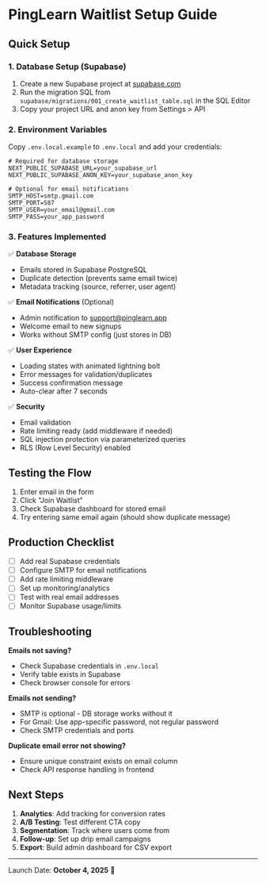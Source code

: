 # PingLearn Waitlist Setup Guide

## Quick Setup

### 1. Database Setup (Supabase)

1. Create a new Supabase project at [supabase.com](https://supabase.com)
2. Run the migration SQL from `supabase/migrations/001_create_waitlist_table.sql` in the SQL Editor
3. Copy your project URL and anon key from Settings > API

### 2. Environment Variables

Copy `.env.local.example` to `.env.local` and add your credentials:

```env
# Required for database storage
NEXT_PUBLIC_SUPABASE_URL=your_supabase_url
NEXT_PUBLIC_SUPABASE_ANON_KEY=your_supabase_anon_key

# Optional for email notifications
SMTP_HOST=smtp.gmail.com
SMTP_PORT=587
SMTP_USER=your_email@gmail.com
SMTP_PASS=your_app_password
```

### 3. Features Implemented

✅ **Database Storage**
- Emails stored in Supabase PostgreSQL
- Duplicate detection (prevents same email twice)
- Metadata tracking (source, referrer, user agent)

✅ **Email Notifications** (Optional)
- Admin notification to support@pinglearn.app
- Welcome email to new signups
- Works without SMTP config (just stores in DB)

✅ **User Experience**
- Loading states with animated lightning bolt
- Error messages for validation/duplicates
- Success confirmation message
- Auto-clear after 7 seconds

✅ **Security**
- Email validation
- Rate limiting ready (add middleware if needed)
- SQL injection protection via parameterized queries
- RLS (Row Level Security) enabled

## Testing the Flow

1. Enter email in the form
2. Click "Join Waitlist"
3. Check Supabase dashboard for stored email
4. Try entering same email again (should show duplicate message)

## Production Checklist

- [ ] Add real Supabase credentials
- [ ] Configure SMTP for email notifications
- [ ] Add rate limiting middleware
- [ ] Set up monitoring/analytics
- [ ] Test with real email addresses
- [ ] Monitor Supabase usage/limits

## Troubleshooting

**Emails not saving?**
- Check Supabase credentials in `.env.local`
- Verify table exists in Supabase
- Check browser console for errors

**Emails not sending?**
- SMTP is optional - DB storage works without it
- For Gmail: Use app-specific password, not regular password
- Check SMTP credentials and ports

**Duplicate email error not showing?**
- Ensure unique constraint exists on email column
- Check API response handling in frontend

## Next Steps

1. **Analytics**: Add tracking for conversion rates
2. **A/B Testing**: Test different CTA copy
3. **Segmentation**: Track where users come from
4. **Follow-up**: Set up drip email campaigns
5. **Export**: Build admin dashboard for CSV export

---

Launch Date: **October 4, 2025** 🚀